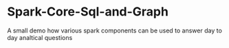 # Spark-Core-Sql-and-Graph
A small demo how various spark components can be used to answer day to day analtical questions
